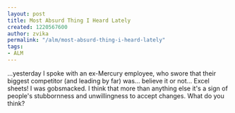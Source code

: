 ```yaml
---
layout: post
title: Most Absurd Thing I Heard Lately
created: 1220567600
author: zvika
permalink: "/alm/most-absurd-thing-i-heard-lately"
tags:
- ALM
---
```

<p>...yesterday I spoke with an ex-Mercury employee, who swore that their biggest competitor (and leading by far) was... believe it or not... Excel sheets! I was gobsmacked. I think that more than anything else it's a sign of people's stubbornness and unwillingness to accept changes. What do you think?</p>
